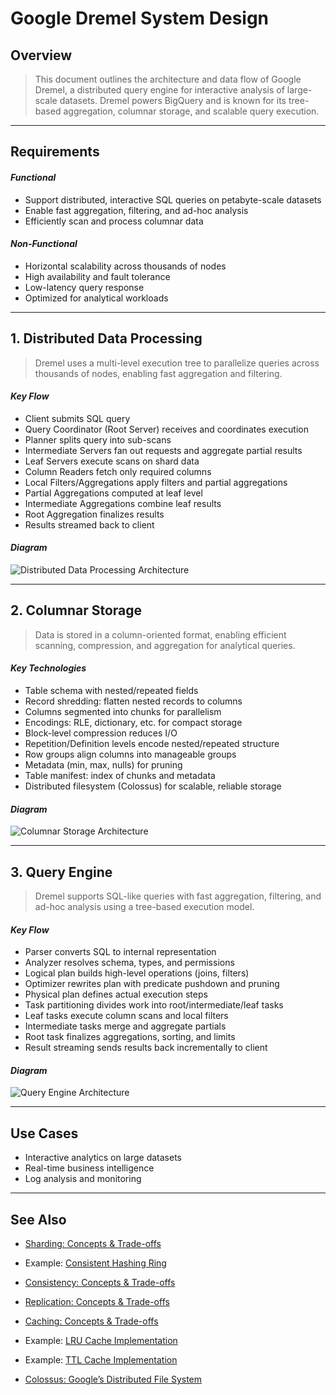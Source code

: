 
# Google Dremel System Design

## Overview

> This document outlines the architecture and data flow of Google Dremel, a distributed query engine for interactive analysis of large-scale datasets. Dremel powers BigQuery and is known for its tree-based aggregation, columnar storage, and scalable query execution.

---

## Requirements

#### *Functional*
- Support distributed, interactive SQL queries on petabyte-scale datasets
- Enable fast aggregation, filtering, and ad-hoc analysis
- Efficiently scan and process columnar data

#### *Non-Functional*
- Horizontal scalability across thousands of nodes
- High availability and fault tolerance
- Low-latency query response
- Optimized for analytical workloads

---

## 1. Distributed Data Processing

> Dremel uses a multi-level execution tree to parallelize queries across thousands of nodes, enabling fast aggregation and filtering.

#### *Key Flow*
- Client submits SQL query
- Query Coordinator (Root Server) receives and coordinates execution
- Planner splits query into sub-scans
- Intermediate Servers fan out requests and aggregate partial results
- Leaf Servers execute scans on shard data
- Column Readers fetch only required columns
- Local Filters/Aggregations apply filters and partial aggregations
- Partial Aggregations computed at leaf level
- Intermediate Aggregations combine leaf results
- Root Aggregation finalizes results
- Results streamed back to client

#### *Diagram*
![Distributed Data Processing Architecture](./distributed-data-processing.excalidraw.png)

---

## 2. Columnar Storage

> Data is stored in a column-oriented format, enabling efficient scanning, compression, and aggregation for analytical queries.

#### *Key Technologies*
- Table schema with nested/repeated fields
- Record shredding: flatten nested records to columns
- Columns segmented into chunks for parallelism
- Encodings: RLE, dictionary, etc. for compact storage
- Block-level compression reduces I/O
- Repetition/Definition levels encode nested/repeated structure
- Row groups align columns into manageable groups
- Metadata (min, max, nulls) for pruning
- Table manifest: index of chunks and metadata
- Distributed filesystem (Colossus) for scalable, reliable storage

#### *Diagram*
![Columnar Storage Architecture](./columnar-storage.excalidraw.png)

---

## 3. Query Engine

> Dremel supports SQL-like queries with fast aggregation, filtering, and ad-hoc analysis using a tree-based execution model.

#### *Key Flow*
- Parser converts SQL to internal representation
- Analyzer resolves schema, types, and permissions
- Logical plan builds high-level operations (joins, filters)
- Optimizer rewrites plan with predicate pushdown and pruning
- Physical plan defines actual execution steps
- Task partitioning divides work into root/intermediate/leaf tasks
- Leaf tasks execute column scans and local filters
- Intermediate tasks merge and aggregate partials
- Root task finalizes aggregations, sorting, and limits
- Result streaming sends results back incrementally to client

#### *Diagram*
![Query Engine Architecture](./query-engine.excalidraw.png)

---

## Use Cases


- Interactive analytics on large datasets
- Real-time business intelligence
- Log analysis and monitoring

---

## See Also
- [Sharding: Concepts & Trade-offs](../../components/sharding.md)
- Example: [Consistent Hashing Ring](../../../coding/consistent_hashing_ring/consistent_hashing_ring.md)
- [Consistency: Concepts & Trade-offs](../../components/consistency.md)
- [Replication: Concepts & Trade-offs](../../components/replication.md)
- [Caching: Concepts & Trade-offs](../../components/caching.md)
- Example: [LRU Cache Implementation](../../../coding/caching_kv_store/lru_cache.md)
- Example: [TTL Cache Implementation](../../../coding/caching_kv_store/ttl_cache.md)

- [Colossus: Google’s Distributed File System](../colossus/colossus.md)

